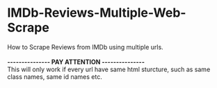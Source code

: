 # IMDb-Reviews-Multiple-Web-Scrape
How to Scrape Reviews from IMDb using multiple urls.
<br/>
<br/>
**--------------- PAY ATTENTION ---------------**
<br/>
This will only work if every url have same html sturcture, such as same class names, same id names etc.

